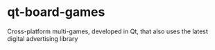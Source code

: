 # qt-board-games
Cross-platform multi-games, developed in Qt, that also uses the latest digital advertising library
